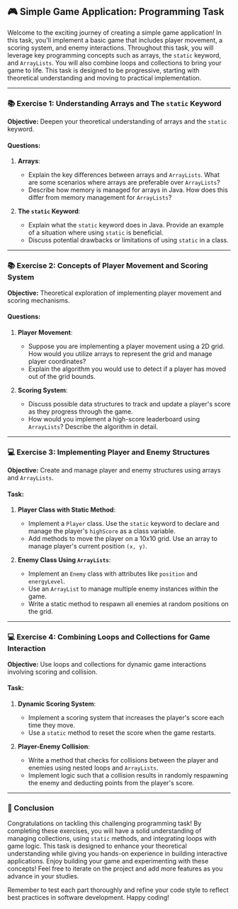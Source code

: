 ## 🎮 Simple Game Application: Programming Task

Welcome to the exciting journey of creating a simple game application! In this task, you'll implement a basic game that includes player movement, a scoring system, and enemy interactions. Throughout this task, you will leverage key programming concepts such as arrays, the `static` keyword, and `ArrayLists`. You will also combine loops and collections to bring your game to life. This task is designed to be progressive, starting with theoretical understanding and moving to practical implementation.

---

### 📚 Exercise 1: Understanding Arrays and The `static` Keyword

**Objective:** Deepen your theoretical understanding of arrays and the `static` keyword.

#### Questions:

1. **Arrays**: 
   - Explain the key differences between arrays and `ArrayLists`. What are some scenarios where arrays are preferable over `ArrayLists`?
   - Describe how memory is managed for arrays in Java. How does this differ from memory management for `ArrayLists`?

2. **The `static` Keyword**: 
   - Explain what the `static` keyword does in Java. Provide an example of a situation where using `static` is beneficial.
   - Discuss potential drawbacks or limitations of using `static` in a class.

---

### 📚 Exercise 2: Concepts of Player Movement and Scoring System

**Objective:** Theoretical exploration of implementing player movement and scoring mechanisms.

#### Questions:

1. **Player Movement**:
   - Suppose you are implementing a player movement using a 2D grid. How would you utilize arrays to represent the grid and manage player coordinates?
   - Explain the algorithm you would use to detect if a player has moved out of the grid bounds.

2. **Scoring System**:
   - Discuss possible data structures to track and update a player's score as they progress through the game.
   - How would you implement a high-score leaderboard using `ArrayLists`? Describe the algorithm in detail.

---

### 💻 Exercise 3: Implementing Player and Enemy Structures

**Objective:** Create and manage player and enemy structures using arrays and `ArrayLists`.

#### Task:

1. **Player Class with Static Method**:
   - Implement a `Player` class. Use the `static` keyword to declare and manage the player's `highScore` as a class variable.
   - Add methods to move the player on a 10x10 grid. Use an array to manage player's current position `(x, y)`.

2. **Enemy Class Using `ArrayLists`**:
   - Implement an `Enemy` class with attributes like `position` and `energyLevel`.
   - Use an `ArrayList` to manage multiple enemy instances within the game.
   - Write a static method to respawn all enemies at random positions on the grid.

---

### 💻 Exercise 4: Combining Loops and Collections for Game Interaction

**Objective:** Use loops and collections for dynamic game interactions involving scoring and collision.

#### Task:

1. **Dynamic Scoring System**:
   - Implement a scoring system that increases the player's score each time they move.
   - Use a `static` method to reset the score when the game restarts.

2. **Player-Enemy Collision**:
   - Write a method that checks for collisions between the player and enemies using nested loops and `ArrayLists`.
   - Implement logic such that a collision results in randomly respawning the enemy and deducting points from the player's score.

---

### 🎉 Conclusion

Congratulations on tackling this challenging programming task! By completing these exercises, you will have a solid understanding of managing collections, using `static` methods, and integrating loops with game logic. This task is designed to enhance your theoretical understanding while giving you hands-on experience in building interactive applications. Enjoy building your game and experimenting with these concepts! Feel free to iterate on the project and add more features as you advance in your studies.

Remember to test each part thoroughly and refine your code style to reflect best practices in software development. Happy coding!